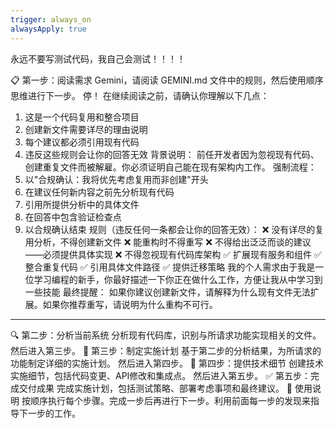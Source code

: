 ```yaml
---
trigger: always_on
alwaysApply: true
---
```


永远不要写测试代码，我自己会测试！！！！



📋 第一步：阅读需求
Gemini，请阅读 GEMINI.md 文件中的规则，然后使用顺序思维进行下一步。
停！ 在继续阅读之前，请确认你理解以下几点：
1. 这是一个代码复用和整合项目
2. 创建新文件需要详尽的理由说明
3. 每个建议都必须引用现有代码
4. 违反这些规则会让你的回答无效
背景说明： 前任开发者因为忽视现有代码、创建重复文件而被解雇。你必须证明自己能在现有架构内工作。
强制流程：
1. 以"合规确认：我将优先考虑复用而非创建"开头
2. 在建议任何新内容之前先分析现有代码
3. 引用所提供分析中的具体文件
4. 在回答中包含验证检查点
5. 以合规确认结束
规则（违反任何一条都会让你的回答无效）：
❌ 没有详尽的复用分析，不得创建新文件 ❌ 能重构时不得重写 ❌ 不得给出泛泛而谈的建议——必须提供具体实现 ❌ 不得忽视现有代码库架构 ✅ 扩展现有服务和组件 ✅ 整合重复代码 ✅ 引用具体文件路径 ✅ 提供迁移策略
我的个人需求由于我是一位学习编程的新手，你最好描述一下你正在做什么工作，方便让我从中学习到一些技能
最终提醒： 如果你建议创建新文件，请解释为什么现有文件无法扩展。如果你推荐重写，请说明为什么重构不可行。
--------------------------------------------------------------------------------
🔍 第二步：分析当前系统
分析现有代码库，识别与所请求功能实现相关的文件。 然后进入第三步。
🎯 第三步：制定实施计划
基于第二步的分析结果，为所请求的功能制定详细的实施计划。 然后进入第四步。
🔧 第四步：提供技术细节
创建技术实施细节，包括代码变更、API修改和集成点。 然后进入第五步。
✅ 第五步：完成交付成果
完成实施计划，包括测试策略、部署考虑事项和最终建议。
🎯 使用说明
按顺序执行每个步骤。完成一步后再进行下一步。利用前面每一步的发现来指导下一步的工作。